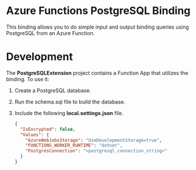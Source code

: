 # Azure Functions PostgreSQL Binding

This binding allows you to do simple input and output binding queries using PostgreSQL from an Azure Function.

# Development

The **PostgreSQLExtension** project contains a Function App that utilizes the binding. To use it:

1. Create a PostgreSQL database.
1. Run the schema.sql file to build the database.
1. Include the following **local.settings.json** file.

	```JSON
	{
      "IsEncrypted": false,
      "Values": {
        "AzureWebJobsStorage": "UseDevelopmentStorage=true",
        "FUNCTIONS_WORKER_RUNTIME": "dotnet",
        "PostgresConnection": "<postgresql_connection_string>"
      }
    }
	```